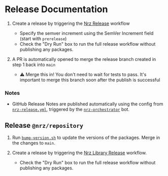 # Release Documentation

1. Create a release by triggering the [Nrz Release][1] workflow

   - Specify the semver increment using the SemVer Increment field (start with `prerelease`)
   - Check the "Dry Run" box to run the full release workflow without publishing any packages.

2. A PR is automatically opened to merge the release branch created in step 1 back into `main`

   - ⚠️ Merge this in! You don't need to wait for tests to pass. It's important to merge this branch soon after the
     publish is successful

### Notes

- GitHub Release Notes are published automatically using the config from [`nrz-release.yml`][2],
  triggered by the [`nrz-orchestrator`][3] bot.

## Release `@nrz/repository`

1. Run [`bump-version.sh`][4] to update the versions of the packages. Merge in the changes to `main`.

2. Create a release by triggering the [Nrz Library Release][5] workflow.
   - Check the "Dry Run" box to run the full release workflow without publishing any packages.

[1]: https://github.com/khulnasoft/nrz/actions/workflows/nrz-release.yml
[2]: https://github.com/khulnasoft/nrz/blob/main/.github/nrz-release.yml
[3]: https://github.com/apps/nrz-orchestrator
[4]: https://github.com/khulnasoft/nrz/blob/main/packages/nrz-repository/scripts/bump-version.sh
[5]: https://github.com/khulnasoft/nrz/actions/workflows/nrz-library-release.yml
